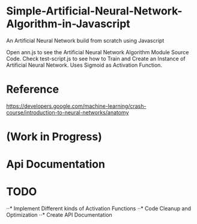 # Simple-Artificial-Neural-Network-Algorithm-in-Javascript
An Artificial Neural Network build from scratch using Javascript

Open ann.js to see the Artificial Neural Network Algorithm Module Source Code.
Check test-script.js to see how to Train and Create an Instance of Artificial Neural Network.
Uses Sigmoid as Activation Function.

# Reference
https://developers.google.com/machine-learning/crash-course/introduction-to-neural-networks/anatomy

# (Work in Progress)
# Api Documentation

# TODO
⋅⋅* Implement Different kinds of Activation Functions
⋅⋅* Code Cleanup and Optimization
⋅⋅* Create API Documentation